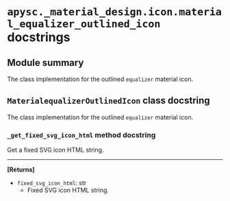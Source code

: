 # `apysc._material_design.icon.material_equalizer_outlined_icon` docstrings

## Module summary

The class implementation for the outlined `equalizer` material icon.

## `MaterialequalizerOutlinedIcon` class docstring

The class implementation for the outlined `equalizer` material icon.

### `_get_fixed_svg_icon_html` method docstring

Get a fixed SVG icon HTML string.<hr>

**[Returns]**

- `fixed_svg_icon_html`: str
  - Fixed SVG icon HTML string.